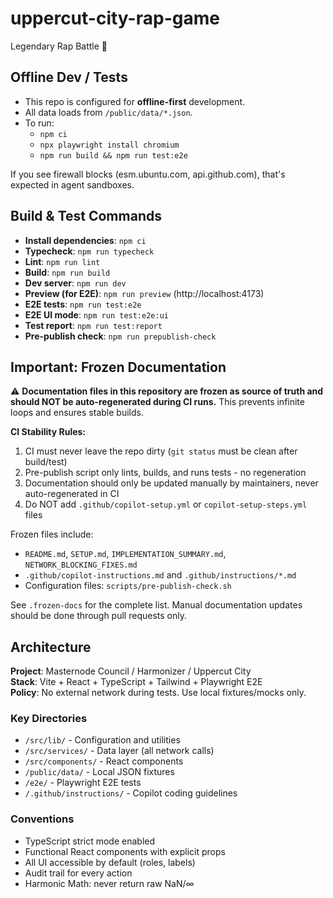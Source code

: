 # uppercut-city-rap-game
Legendary Rap Battle 🥊

## Offline Dev / Tests
- This repo is configured for **offline-first** development.
- All data loads from `/public/data/*.json`.
- To run:
  - `npm ci`
  - `npx playwright install chromium`
  - `npm run build && npm run test:e2e`

If you see firewall blocks (esm.ubuntu.com, api.github.com), that's expected in agent sandboxes.

## Build & Test Commands

- **Install dependencies**: `npm ci`
- **Typecheck**: `npm run typecheck`
- **Lint**: `npm run lint`
- **Build**: `npm run build`
- **Dev server**: `npm run dev`
- **Preview (for E2E)**: `npm run preview` (http://localhost:4173)
- **E2E tests**: `npm run test:e2e`
- **E2E UI mode**: `npm run test:e2e:ui`
- **Test report**: `npm run test:report`
- **Pre-publish check**: `npm run prepublish-check`

## Important: Frozen Documentation

⚠️ **Documentation files in this repository are frozen as source of truth and should NOT be auto-regenerated during CI runs.** This prevents infinite loops and ensures stable builds.

**CI Stability Rules:**
1. CI must never leave the repo dirty (`git status` must be clean after build/test)
2. Pre-publish script only lints, builds, and runs tests - no regeneration
3. Documentation should only be updated manually by maintainers, never auto-regenerated in CI
4. Do NOT add `.github/copilot-setup.yml` or `copilot-setup-steps.yml` files

Frozen files include:
- `README.md`, `SETUP.md`, `IMPLEMENTATION_SUMMARY.md`, `NETWORK_BLOCKING_FIXES.md`
- `.github/copilot-instructions.md` and `.github/instructions/*.md`
- Configuration files: `scripts/pre-publish-check.sh`

See `.frozen-docs` for the complete list. Manual documentation updates should be done through pull requests only.

## Architecture

**Project**: Masternode Council / Harmonizer / Uppercut City  
**Stack**: Vite + React + TypeScript + Tailwind + Playwright E2E  
**Policy**: No external network during tests. Use local fixtures/mocks only.

### Key Directories

- `/src/lib/` - Configuration and utilities
- `/src/services/` - Data layer (all network calls)
- `/src/components/` - React components
- `/public/data/` - Local JSON fixtures
- `/e2e/` - Playwright E2E tests
- `/.github/instructions/` - Copilot coding guidelines

### Conventions

- TypeScript strict mode enabled
- Functional React components with explicit props
- All UI accessible by default (roles, labels)
- Audit trail for every action
- Harmonic Math: never return raw NaN/∞
